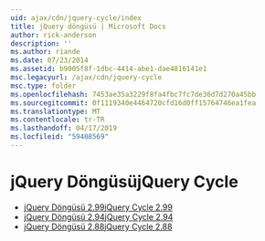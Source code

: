 ```yaml
---
uid: ajax/cdn/jquery-cycle/index
title: jQuery döngüsü | Microsoft Docs
author: rick-anderson
description: ''
ms.author: riande
ms.date: 07/23/2014
ms.assetid: b9005f8f-1dbc-4414-abe1-dae4816141e1
msc.legacyurl: /ajax/cdn/jquery-cycle
msc.type: folder
ms.openlocfilehash: 7453ae35a3229f8fa4fbc7fc7de36d7d270a45bb
ms.sourcegitcommit: 0f1119340e4464720cfd16d0ff15764746ea1fea
ms.translationtype: MT
ms.contentlocale: tr-TR
ms.lasthandoff: 04/17/2019
ms.locfileid: "59408569"
---
```

# <a name="jquery-cycle"></a><span data-ttu-id="8efc7-102">jQuery Döngüsü</span><span class="sxs-lookup"><span data-stu-id="8efc7-102">jQuery Cycle</span></span>

- [<span data-ttu-id="8efc7-103">jQuery Döngüsü 2.99</span><span class="sxs-lookup"><span data-stu-id="8efc7-103">jQuery Cycle 2.99</span></span>](cdnjquerycycle299.md)
- [<span data-ttu-id="8efc7-104">jQuery Döngüsü 2.94</span><span class="sxs-lookup"><span data-stu-id="8efc7-104">jQuery Cycle 2.94</span></span>](cdnjquerycycle294.md)
- [<span data-ttu-id="8efc7-105">jQuery Döngüsü 2.88</span><span class="sxs-lookup"><span data-stu-id="8efc7-105">jQuery Cycle 2.88</span></span>](cdnjquerycycle288.md)
